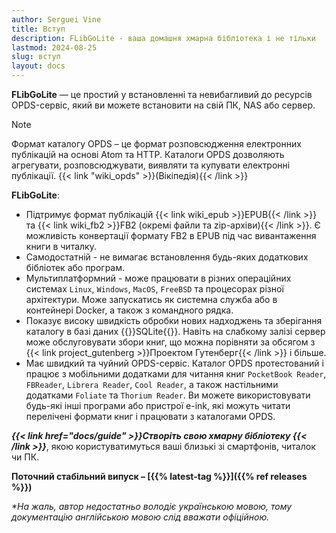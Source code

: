 ```yaml
---
author: Serguei Vine
title: Вступ
description: FLibGoLite - ваша домашня хмарна бібліотека і не тільки
lastmod: 2024-08-25
slug: вступ
layout: docs
---
```


__FLibGoLite__ — це простий у встановленні та невибагливий до ресурсів OPDS-сервіс, який ви можете встановити на свій ПК, NAS або сервер.  

> [!NOTE]
> Формат каталогу OPDS – це формат розповсюдження електронних публікацій на основі Atom та HTTP. Каталоги OPDS дозволяють агрегувати, розповсюджувати, виявляти та купувати електронні публікації. {{< link "wiki_opds" >}}(Вікіпедія){{< /link >}}  

__FLibGoLite__:
- Підтримує формат публікацій {{< link wiki_epub >}}EPUB{{< /link >}} та {{< link wiki_fb2 >}}FB2 (окремі файли та zip-архіви){{< /link >}}. Є можливість конвертації формату FB2 в EPUB під час вивантаження книги в читалку.
- Самодостатній - не вимагає встановлення будь-яких додаткових бібліотек або програм.
- Мультиплатформний - може працювати в різних операційних системах `Linux`, `Windows`, `MacOS`, `FreeBSD` та процесорах різної архітектури. Може запускатись як системна служба або в контейнері Docker, а також з командного рядка.
- Показує високу швидкість обробки нових надходжень та зберігання каталогу в базі даних {{<link sqlite_home>}}SQLite{{</link>}}. Навіть на слабкому залізі сервер може обслуговувати збори книг, що можна порівняти за обсягом з {{< link project_gutenberg >}}Проектом Гутенберг{{< /link >}} і більше.
- Має швидкий та чуйний OPDS-сервіс. Каталог OPDS протестований і працює з мобільними додатками для читання книг `PocketBook Reader`, `FBReader`, `Librera Reader`, `Cool Reader`, а також настільними додатками `Foliate` та `Thorium Reader`. Ви можете використовувати будь-які інші програми або пристрої e-ink, які можуть читати перелічені формати книг і працювати з каталогами OPDS.  

___{{< link href="docs/guide" >}}Створіть свою хмарну бібліотеку {{< /link >}}___, якою користуватимуться ваші близькі зі смартфонів, читалок чи ПК.  

__Поточний стабільний випуск – [{{% latest-tag %}}]({{% ref releases %}})__

_*На жаль, автор недостатньо володіє українською мовою, тому документацію англійською мовою слід вважати офіційною._